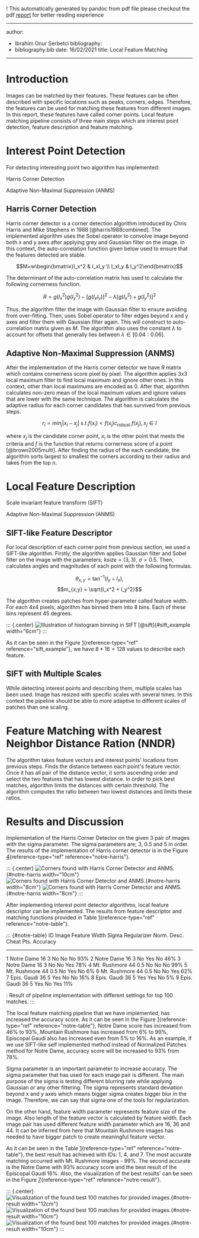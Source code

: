 ! This automatically generated by pandoc from pdf file please checkout the pdf [report](https://github.com/iboraham/local-feature-matching/blob/master/docs/local_feature_matching.pdf) for better reading experience

---
author:
- Ibrahim Onur Serbetci
bibliography:
- bibliography.bib
date: 16/02/2021
title: Local Feature Matching
---

# Introduction

Images can be matched by their features. These features can be often
described with specific locations such as peaks, corners, edges.
Therefore, the features can be used for matching these features from
different images. In this report, these features have called corner
points. Local feature matching pipeline consists of three main steps
which are interest point detection, feature description and feature
matching.

# Interest Point Detection

For detecting interesting point two algorithm has implemented:

Harris Corner Detection

Adaptive Non-Maximal Suppression (ANMS)

## Harris Corner Detection

Harris corner detector is a corner detection algorithm introduced by
Chris Harris and Mike Stephens in 1988 [@harris1988combined]. The
implemented algorithm uses the Sobel operator to convolve image beyond
both x and y axes after applying grey and Gaussian filter on the image.
In this context, the auto-correlation function given below used to
ensure that the features detected are stable.

$$M=w\begin{bmatrix}I_x^2 & I_xI_y \\ I_xI_y & I_y^2\end{bmatrix}$$

The determinant of the auto-correlation matrix has used to calculate the
following cornerness function.

$$R=g(I_x^2)g(I^2_y)-[g(I_xI_y)]^2-\lambda[g(I_x^2)+g(I_y^2)]^2$$

Thus, the algorithm filter the image with Gaussian filter to ensure
avoiding from over-fitting. Then, uses Sobel operator to filter edges
beyond x and y axes and filter them with Gaussian filter again. This
will construct to auto-correlation matrix given as $M$. The algorithm
also uses the constant $\lambda$ to account for offsets that generally
lies between $\lambda \in[0.04:0.06]$.

## Adaptive Non-Maximal Suppression (ANMS)

After the implementation of the Harris corner detector we have $R$
matrix which contains cornerness score pixel by pixel. The algorithm
applies 3x3 local maximum filter to find local maximum and ignore other
ones. In this context, other than local maximums are encoded as 0. After
that, algorithm calculates non-zero mean of the local maximum values and
ignore values that are lower with the same technique. The algorithm is
calculates the adaptive radius for each corner candidates that has
survived from previous steps.

$$r_i= min_j|x_i-x_j| \; s.t. f(x_i) < f(x_j)c_{robust} \; f(x_j),x_j\in{I}$$

where $x_j$ is the candidate corner point, $x_i$ is the other point that
meets the criteria and $f$ is the function that returns cornerness score
of a point [@brown2005multi]. After finding the radius of the each
candidate, the algorithm sorts largest to smallest the corners according
to their radius and takes from the top $n$.

# Local Feature Description

Scale invariant feature transform (SIFT)

Adaptive Non-Maximal Suppression (ANMS)

## SIFT-like Feature Descriptor

For local description of each corner point from previous section, we
used a SIFT-like algorithm. Firstly, the algorithm applies Gaussian
filter and Sobel filter on the image with the parameters; $ksize=(3,3)$,
$\sigma = 0.5$. Then, calculates angles and magnitudes of each point
with the following formulas.

$$\theta_{x,y} = \tan^{-1}(I_y \div I_x),$$
$$m_{x,y} = \sqrt{I_x^2 + I_y^2}$$

The algorithm creates patches from hyper-parameter called feature width.
For each 4x4 pixels, algorithm has binned them into 8 bins. Each of
these bins represent 45 degrees.

::: {.center}
![Illustration of histogram binning in SIFT
[@sift]](The-SIFT-descriptor-generation-2.png){#sift_example
width="6cm"}
:::

As it can be seen in the Figure [1](#sift_example){reference-type="ref"
reference="sift_example"}, we have $8*16=128$ values to describe each
feature.

## SIFT with Multiple Scales

While detecting interest points and describing them, multiple scales has
been used. Image has resized with specific scales with several times. In
this context the pipeline should be able to more adaptive to different
scales of patches than one scaling.

# Feature Matching with Nearest Neighbor Distance Ration (NNDR)

The algorithm takes feature vectors and interest points' locations from
previous steps. Finds the distance between each point's feature vector.
Once it has all pair of the distance vector, it sorts ascending order
and select the two features that has lowest distance. In order to pick
best matches, algorithm limits the distances with certain threshold. The
algorithm computes the ratio between two lowest distances and limits
these ratios.

# Results and Discussion

Implementation of the Harris Corner Detector on the given 3 pair of
images with the sigma parameter. The sigma parameters are; 3, 0.5 and 5
in order. The results of the implementation of Harris corner detector is
in the Figure [4](#notre-harris){reference-type="ref"
reference="notre-harris"}.

::: {.center}
![Corners found with Harris Corner Detector and
ANMS.](notre_dame_harris.png "fig:"){#notre-harris width="10cm"}
![Corners found with Harris Corner Detector and
ANMS.](mt_rushmore_harris.png "fig:"){#notre-harris width="8cm"}
![Corners found with Harris Corner Detector and
ANMS.](eg_harris.png "fig:"){#notre-harris width="8cm"}
:::

After implementing interest point detector algorithms, local feature
descriptor can be implemented. The results from feature descriptor and
matching functions provided in Table
[1](#notre-table){reference-type="ref" reference="notre-table"}.

::: {#notre-table}
   ID      Image       Feature Width   Sigma   Regularizer   Norm. Desc.   Cheat Pts.   Accuracy
  ---- -------------- --------------- ------- ------------- ------------- ------------ ----------
   1     Notre Dame         16           3         No            No            No         93%
   2     Notre Dame         16           3         No            Yes           No         46%
   3     Notre Dame         16           3         No            No           Yes         78%
   4    Mt. Rushmore        44          0.5        No            No            No         99%
   5    Mt. Rushmore        44          0.5        No            Yes           No          6%
   6    Mt. Rushmore        44          0.5        No            No           Yes         62%
   7    Epis. Gaudi         36           5         Yes           No            No         16%
   8    Epis. Gaudi         36           5         Yes           Yes           No          5%
   9    Epis. Gaudi         36           5         Yes           No           Yes         11%

  : Result of pipeline implementation with different settings for top
  100 matches.
:::

The local feature matching pipeline that we have implemented, has
increased the accuracy score. As it can be seen in the Figure
[1](#notre-table){reference-type="ref" reference="notre-table"}, Notre
Dame score has increased from 46% to 93%, Mountain Rushmore has
increased from 6% to 99%, Episcopal Gaudi also has increased even from
5% to 16%. As an example, if we use SIFT-like self implemented method
instead of Normalized Patches method for Notre Dame, accuracy score will
be increased to 93% from 78%.

Sigma parameter is an important parameter to increase accuracy. The
sigma parameter that has used for each image pair is different. The main
purpose of the sigma is testing different blurring rate while applying
Gaussian or any other filtering. The sigma represents standard deviation
beyond x and y axes which means bigger sigma creates bigger blur in the
image. Therefore, we can say that sigma one of the tools for
regularization.

On the other hand, feature width parameter represents feature size of
the image. Also length of the feature vector is calculated by feature
width. Each image pair has used different feature width parameter which
are 16, 36 and 44. It can be inferred from here that Mountain Rushmore
images has needed to have bigger patch to create meaningful feature
vector.

As it can be seen in the Table [1](#notre-table){reference-type="ref"
reference="notre-table"}, the best result has achieved with IDs: 1, 4,
and 7. The most accurate matching occurred with Mt. Rushmore images -
99%. The second accurate is the Notre Dame with 93% accuracy score and
the best result of the Episcopal Gaudi 16%. Also, the visualization of
the best results' can be seen in the Figure
[7](#notre-result){reference-type="ref" reference="notre-result"}.

::: {.center}
![Visualization of the found best 100 matches for provided
images.](notre_dame.png "fig:"){#notre-result width="12cm"}
![Visualization of the found best 100 matches for provided
images.](mt_rushmore.png "fig:"){#notre-result width="10cm"}
![Visualization of the found best 100 matches for provided
images.](eg.png "fig:"){#notre-result width="10cm"}
:::
